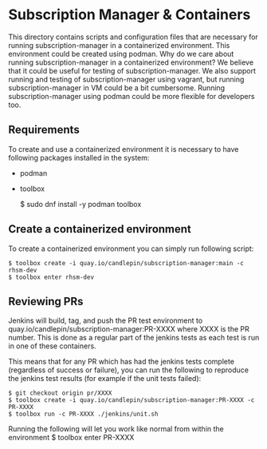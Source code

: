 Subscription Manager & Containers
=================================

This directory contains scripts and configuration files that are necessary for running
subscription-manager in a containerized environment. This environment could be created
using podman. Why do we care about running subscription-manager in a containerized
environment? We believe that it could be useful for testing of subscription-manager.
We also support running and testing of subscription-manager using vagrant, but running
subscription-manager in VM could be a bit cumbersome. Running subscription-manager
using podman could be more flexible for developers too.

Requirements
------------

To create and use a containerized environment it is necessary to have following packages
installed in the system:

 * podman
 * toolbox

   $ sudo dnf install -y podman toolbox

Create a containerized environment
----------------------------------

To create a containerized environment you can simply run following script:

    $ toolbox create -i quay.io/candlepin/subscription-manager:main -c rhsm-dev
    $ toolbox enter rhsm-dev

Reviewing PRs
-------------

Jenkins will build, tag, and push the PR test environment to
quay.io/candlepin/subscription-manager:PR-XXXX where XXXX is the PR number.
This is done as a regular part of the jenkins tests as each test is run in
one of these containers.

This means that for any PR which has had the jenkins tests complete
(regardless of success or failure), you can run the following to reproduce
the jenkins test results (for example if the unit tests failed):

    $ git checkout origin pr/XXXX
    $ toolbox create -i quay.io/candlepin/subscription-manager:PR-XXXX -c PR-XXXX
    $ toolbox run -c PR-XXXX ./jenkins/unit.sh

Running the following will let you work like normal from within the environment
    $ toolbox enter PR-XXXX
